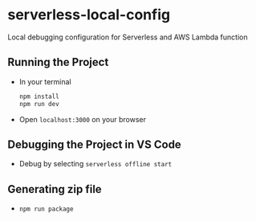 # serverless-local-config
Local debugging configuration for Serverless and AWS Lambda function

## Running the Project
* In your terminal
    ```bash
    npm install
    npm run dev
    ```
* Open `localhost:3000` on your browser

## Debugging the Project in VS Code
* Debug by selecting `serverless offline start`

## Generating zip file
* `npm run package`